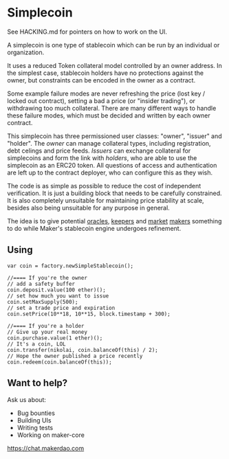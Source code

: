 Simplecoin
==========

See HACKING.md for pointers on how to work on the UI.

A simplecoin is one type of stablecoin which can be run by an
individual or organization.

It uses a reduced Token collateral model controlled by an owner address.
In the simplest case, stablecoin holders have no protections against
the owner, but constraints can be encoded in the owner as a contract.

Some example failure modes are never refreshing the price (lost key /
locked out contract), setting a bad a price (or "insider trading"), or
withdrawing too much collateral. There are many different ways to handle
these failure modes, which must be decided and written by each owner
contract.

This simplecoin has three permissioned user classes: "owner",
"issuer" and "holder". The *owner* can manage collateral types,
including registration, debt celings and price feeds. *Issuers* can
exchange collateral for simplecoins and form the link with *holders*,
who are able to use the simplecoin as an ERC20 token.  All questions
of access and authentication are left up to the contract deployer,
who can configure this as they wish.

The code is as simple as possible to reduce the cost of independent
verification. It is just a building block that needs to be carefully
constrained. It is also completely unsuitable for maintaining price
stability at scale, besides also being unsuitable for any purpose in
general.

The idea is to give potential [oracles], [keepers] and [market]
[makers] something to do while Maker's stablecoin engine undergoes
refinement.

[oracles]: http://feedbase.io
[keepers]: https://github.com/nexusdev/keeper
[market]: https://github.com/makerdao/maker-market
[makers]: https://github.com/makerdao/maker-market-matcher


Using
---

```
var coin = factory.newSimpleStablecoin();

//==== If you're the owner
// add a safety buffer
coin.deposit.value(100 ether)();
// set how much you want to issue
coin.setMaxSupply(500);
// set a trade price and expiration
coin.setPrice(10**18, 10**15, block.timestamp + 300);

//==== If you're a holder
// Give up your real money
coin.purchase.value(1 ether)();
// It's a coin, LOL
coin.transfer(nikolai, coin.balanceOf(this) / 2);
// Hope the owner published a price recently
coin.redeem(coin.balanceOf(this));
```


Want to help?
---

Ask us about:

* Bug bounties
* Building UIs
* Writing tests
* Working on maker-core

https://chat.makerdao.com
